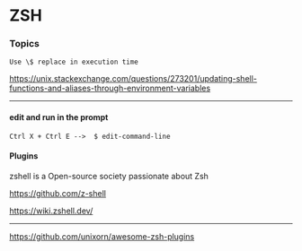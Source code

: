 # ZSH

### Topics

```
Use \$ replace in execution time
```

https://unix.stackexchange.com/questions/273201/updating-shell-functions-and-aliases-through-environment-variables

---

#### edit and run in the prompt
` Ctrl X + Ctrl E -->  $ edit-command-line `

#### Plugins

zshell is a Open-source society passionate about Zsh

https://github.com/z-shell

https://wiki.zshell.dev/

---

https://github.com/unixorn/awesome-zsh-plugins
